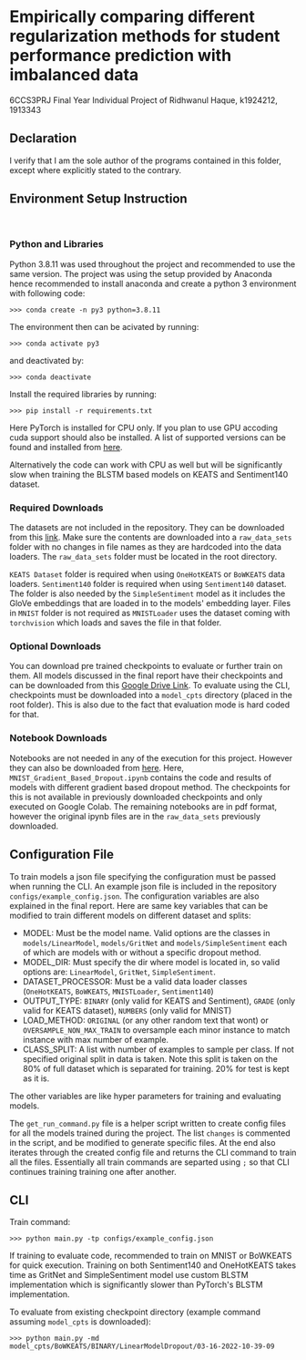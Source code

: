 # Empirically comparing different regularization methods for student performance prediction with imbalanced data


6CCS3PRJ Final Year Individual Project of Ridhwanul Haque, k1924212, 1913343

## Declaration

I verify that I am the sole author of the programs contained in this folder, except where explicitly stated to the contrary.

## Environment Setup Instruction

<br/>

### Python and Libraries

Python 3.8.11 was used throughout the project and recommended to use the same version. The project was using the setup provided by Anaconda hence recommended to install anaconda and create a python 3 environment with following code:

```
>>> conda create -n py3 python=3.8.11
```

The environment then can be acivated by running:
```
>>> conda activate py3
```
and deactivated by:
```
>>> conda deactivate
```

Install the required libraries by running:
```
>>> pip install -r requirements.txt
```

Here PyTorch is installed for CPU only. If you plan to use GPU accoding cuda support should also be installed. A list of supported versions can be found and installed from [here](https://pytorch.org/get-started/previous-versions/).

Alternatively the code can work with CPU as well but will be significantly slow when training the BLSTM based models on KEATS and Sentiment140 dataset.

### Required Downloads

The datasets are not included in the repository. They can be downloaded from this [link](https://drive.google.com/drive/folders/1RFZyTEdY5ckX8TpBrcBRPHSVolhU81lQ?usp=sharing). Make sure the contents are downloaded into a `raw_data_sets` folder  with no changes in file names as they are hardcoded into the data loaders. The `raw_data_sets` folder must be located in the root directory. 

`KEATS Dataset` folder is required when using `OneHotKEATS` or `BoWKEATS` data loaders.
`Sentiment140` folder is required when using `Sentiment140` dataset. The folder is also needed by the `SimpleSentiment` model as it includes the GloVe embeddings that are loaded in to the models' embedding layer.
Files in `MNIST` folder is not required as `MNISTLoader` uses the dataset coming with `torchvision` which loads and saves the file in that folder.

### Optional Downloads

You can download pre trained checkpoints to evaluate or further train on them. All models discussed in the final report have their checkpoints and can be downloaded from this [Google Drive Link](https://drive.google.com/drive/folders/1p4x7gf2q0Qvfk0ecxOhAscUcps7w6owi?usp=sharing). To evaluate using the CLI, checkpoints must be downloaded into a `model_cpts` directory (placed in the root folder). This is also due to the fact that evaluation mode is hard coded for that. 

### Notebook Downloads

Notebooks are not needed in any of the execution for this project. However they can also be downloaded from [here](https://drive.google.com/drive/folders/1jYwQHZ2399eFM8tR1x49xeYwfCZ0RMVh?usp=sharing). Here, `MNIST_Gradient_Based_Dropout.ipynb` contains the code and results of models with different gradient based dropout method. The checkpoints for this is not available in previously downloaded checkpoints and only executed on Google Colab. The remaining notebooks are in pdf format, however the original ipynb files are in the `raw_data_sets` previously downloaded.

## Configuration File

To train models a json file specifying the configuration must be passed when running the CLI. An example json file is included in the repository `configs/example_config.json`. The configuration variables are also explained in the final report. Here are same key variables that can be modified to train different models on different dataset and splits:

- MODEL: Must be the model name. Valid options are the classes in `models/LinearModel`, `models/GritNet` and `models/SimpleSentiment` each of which are models with or without a specific dropout method.
- MODEL_DIR: Must specify the dir where model is located in, so valid options are: `LinearModel`, `GritNet`, `SimpleSentiment`.
- DATASET_PROCESSOR: Must be a valid data loader classes (`OneHotKEATS`, `BoWKEATS`, `MNISTLoader`, `Sentiment140`)
- OUTPUT_TYPE: `BINARY` (only valid for KEATS and Sentiment), `GRADE` (only valid for KEATS dataset), `NUMBERS` (only valid for MNIST)
- LOAD_METHOD: `ORIGINAL` (or any other random text that wont) or `OVERSAMPLE_NON_MAX_TRAIN` to oversample each minor instance to match instance with max number of example.
- CLASS_SPLIT: A list with number of examples to sample per class. If not specified original split in data is taken. Note this split is taken on the 80% of full dataset which is separated for training. 20% for test is kept as it is.

The other variables are like hyper parameters for training and evaluating models.

The `get_run_command.py` file is a helper script written to create config files for all the models trained during the project. The list `changes` is commented in the script, and be modified to generate specific files. At the end also iterates through the created config file and returns the CLI command to train all the files. Essentially all train commands are separted using `;` so that CLI continues training training one after another.

## CLI

Train command:
```
>>> python main.py -tp configs/example_config.json
```

If training to evaluate code, recommended to train on MNIST or BoWKEATS for quick execution. Training on both Sentiment140 and OneHotKEATS takes time as GritNet and SimpleSentiment model use custom BLSTM implementation which is significantly slower than PyTorch's BLSTM implementation. 

To evaluate from existing checkpoint directory (example command assuming `model_cpts` is downloaded):
```
>>> python main.py -md model_cpts/BoWKEATS/BINARY/LinearModelDropout/03-16-2022-10-39-09
```

